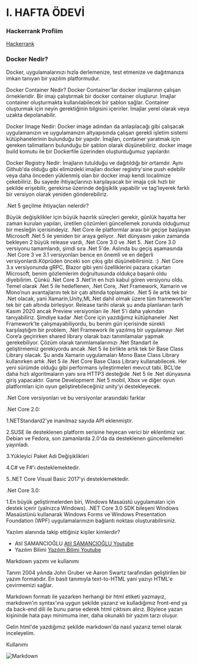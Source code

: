 <h1>I. HAFTA ÖDEVİ</h1>
<h3> Hackerrank Profiim</h3>
<a href="https://www.hackerrank.com/onur753_com" target="_blank">Hackerrank</a>

<h3>Docker Nedir?</h3>
Docker, uygulamalarınızı hızla derlemenize, test etmenize ve dağıtmanıza imkan tanıyan bir yazılım platformudur.

Docker Container Nedir? 
Docker Container'lar docker imajlarının çalışan örnekleridir. Bir imajı çalıştırmak bir docker container oluşturur. İmajlar container oluşturmakta kullanılabilecek bir şablon sağlar. Container oluşturmak için neyin gerektiğinin bilgisini içerirler. İmajlar yerel olarak veya uzakta depolanabilir.

Docker Image Nedir:
Docker image adından da anlaşılacağı gibi çalışacak uygulamanızın ve uygulamanızın altyapısında çalışan gerekli işletim sistemi kütüphanelerinin bulunduğu bir yapıdır. İmajları, container yaratmak için gereken talimatların bulunduğu bir şablon olarak düşünebiliriz. docker image build komutu ile bir Dockerfile üzerinden oluşturduğumuz yapılardır.

Docker Registry Nedir:
İmajların tutulduğu ve dağıtıldığı bir ortamdır. Aynı Github'da olduğu gibi elimizdeki imajları docker registry'sine push edebilir veya daha önceden yüklenmiş olan bir docker imajı kendi localimize çekebiliriz. Bu sayede ihtiyaçlarınızı karşılayacak bir imaja çok hızlı bir şekilde erişebilir, gerekirse üzerinde değişiklik yapabilir ve tag'leyerek farklı bir versiyon olarak yeniden gönderebiliriz.


.Net 5 geçilme ihtiyaçları nelerdir?

Büyük değişiklikler için büyük hazırlık süreçleri gerekir, günlük hayatta her zaman kurulan yapıları, üretilen çözümleri güncellemek zorunda olduğumuz bir mesleğin içerisindeyiz.
.Net Core ile platformlar arası bir geçişe başlayan Microsoft .Net 5 ile
yeniden bir araya geliyor.
.Net dünyasını yakın zamanda bekleyen 2 büyük release vardı, .Net Core 3.0 ve .Net 5.
.Net Core 3.0 versiyonu tamamlandı, şimdi sıra .Net 5'de.
Aslında bu geçiş aşamasında .Net Core 3 ve 3.1 versiyonları bence en önemli ve en değerli versiyonlardı.Köprüden önceki son çıkış gibi düşünebilirsiniz. :)
.Net Core 3.x versiyonunda gRPC, Blazor gibi yeni özelliklerini pazara çıkartan Microsoft, benim gözlemlerim doğrultusunda oldukça başarılı oldu diyebilirim. Çünkü .Net Core 3 .Net’in en hızlı kabul gören versiyonu oldu.
Temel olarak .Net 5 ile hedeflenen, .Net Core, .Net Framework, Xamarin ve Mono’nun avantajlarını tek bir çatı altında toplamaktır.
.Net 5 ile artık tek bir .Net olacak, yani Xamarin,Unity,ML.Net dahil olmak üzere tüm framework’ler tek bir çatı altında birleşiyor.
Release tarihi olarak şu anda planlanan tarih Kasım 2020 ancak Preview versiyonları ile .Net 5'i daha yakından tanıyabiliriz.
Şimdiye kadar .Net Core için yazdığımız kütüphaneler .Net Framework’te çalışmayabiliyordu, bu benim gün içerisinde sürekli karşılaştığım bir problem, .Net Framework ile yazılmış bir uygulamayı .Net Core’a geçirirken shared library olarak bazı tanımlamalar yapmak gerekebiliyor.
Çözüm olarak tanımlamalarımızı .Net Standart ile geliştirmemiz gerekiyordu ancak .Net 5 ile birlikte artık tek bir Base Class Library olacak.
Şu anda Xamarin uygulamaları Mono Base Class Library kullanırken artık .Net 5 ile .Net Core Base Class Library kullanabilecek.
Her yeni sürümde olduğu gibi performans iyileştirmeleri mevcut tabi.
BCL’de daha hızlı algoritmaların yanı sıra HTTP3 desteğide .Net 5 ile .Net dünyasına giriş yapacaktır.
Game Development
.Net 5 mobil, Xbox ve diğer oyun platformları için oyun geliştirebileceğiniz unity’yi destekleyecek.


.Net Core versiyonları ve bu versiyonlar arasındaki farklar

.Net Core 2.0:

1.NETStandard2'ye inanılmaz sayıda API eklenmiştir.

2.SUSE ile desteklenen platform serisine heyecan verici bir eklentimiz var. Debian ve Fedora, son zamanlarda 2.0'da da desteklenen güncellemeleri yayınladı.

3.Yükleyici Paket Adı Değişiklikleri

4.C# ve F#'ı desteklemektedir.

5..NET Core Visual Basic 2017'yi desteklemektedir.

.Net Core 3.0:

1.En büyük geliştirmelerden biri, Windows Masaüstü uygulamaları için destek içerir (yalnızca Windows). .NET Core 3.0 SDK bileşeni Windows Masaüstünü kullanarak Windows Forms ve Windows Presentation Foundation (WPF) uygulamalarınızın bağlantı noktası oluşturabilirsiniz.


Yazılım alanında takip ettiğiniz kişiler kimlerdir?
<ul>
  <li>Atil SAMANCIOĞLU <a href="https://www.youtube.com/channel/UCnmAu7FF7LeoyTozrMVtTxQ" target="_blank">Atil SAMANCIOĞLU Youtube</a></li>
  <li>Yazılım Bilimi <a href="https://www.youtube.com/channel/UCZNZj3mkdCGJfCoKyl4bSYQ" target="_blank">Yazılım Bilimi  Youtube</a></li> 
</ul>

Markdown yazımı ve kullanımı

Tanım
2004 yılında John Gruber ve Aaron Swartz tarafından geliştirilen bir yazım formatıdır. En basit tanımıyla text-to-HTML yani yazıyı HTML'e çevirmemizi sağlar.

Markdown formatı ile yazarken herhangi bir html etiketi yazmayız, markdown'ın syntax'ına uygun şekilde yazarız ve kulladığımız front-end ya da back-end dili ile bunu parse ederek html çıktısını alırız. Böylece yazan kişininde hata payı minimuma iner, daha okunaklı bir yazım tarzı oluşur.

Gelin html'de yazdığımız şekilde markdown'da nasıl yazarız temel olarak inceleyelim.

Kullanımı

<img src="https://images.dnomia.com/ceaksan/r-markdown.jpg" alt="Markdown" title="Markdown Trendline">



